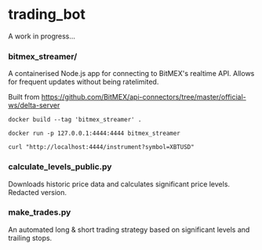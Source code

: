 # trading_bot

A work in progress...

### bitmex_streamer/

A containerised Node.js app for connecting to BitMEX's realtime API.  Allows for frequent updates without being ratelimited.

Built from https://github.com/BitMEX/api-connectors/tree/master/official-ws/delta-server

`docker build --tag 'bitmex_streamer' .`

`docker run -p 127.0.0.1:4444:4444 bitmex_streamer`

`curl "http://localhost:4444/instrument?symbol=XBTUSD"`

### calculate_levels_public.py

Downloads historic price data and calculates significant price levels.  Redacted version.

### make_trades.py

An automated long & short trading strategy based on significant levels and trailing stops.

